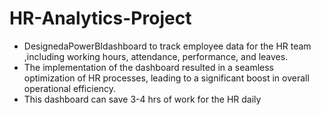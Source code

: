 # HR-Analytics-Project

 - DesignedaPowerBIdashboard to track employee data for the HR team ,including working hours, attendance, performance, and leaves.
 - The implementation of the dashboard resulted in a seamless optimization of HR processes, leading to a significant boost in overall operational
 efficiency.
 - This dashboard can save 3-4 hrs of work for the HR daily
